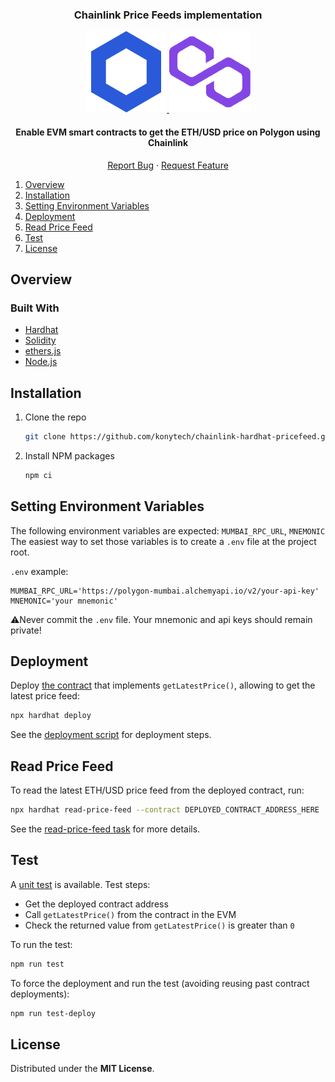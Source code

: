 <div id="top"></div>
<!--
*** Thanks for checking out the Best-README-Template. If you have a suggestion
*** that would make this better, please fork the repo and create a pull request
*** or simply open an issue with the tag "enhancement".
*** Don't forget to give the project a star!
*** Thanks again! Now go create something AMAZING! :D
-->

<!-- PROJECT SHIELDS -->
<!--
*** I'm using markdown "reference style" links for readability.
*** Reference links are enclosed in brackets [ ] instead of parentheses ( ).
*** See the bottom of this document for the declaration of the reference variables
*** for contributors-url, forks-url, etc. This is an optional, concise syntax you may use.
*** https://www.markdownguide.org/basic-syntax/#reference-style-links
-->

<!-- PROJECT LOGO -->
<div align="center">
  <h3 align="center">Chainlink Price Feeds implementation</h3>
  
  <a href="https://chain.link/">
    <img src="images/chainlink-logo.png" alt="Logo">
  </a>
  <a href="https://polygon.technology/">
    <img src="images/polygon-logo.png" alt="Logo">
  </a>

  <p align="center">
    <h4>Enable EVM smart contracts to get the ETH/USD price on Polygon using Chainlink</h4>
    <!--<br />
    Build this project from stratch: https://youtu.be/92rnG1t_55I
    <br />·-->
    <!--<a href="https://github.com/konytech/ethereum-ercs-demo">View Demo (WIP)</a>
    ·-->
    <a href="https://github.com/konytech/ethereum-ercs-demo/issues">Report Bug</a>
    ·
    <a href="https://github.com/konytech/ethereum-ercs-demo/issues">Request Feature</a>
    <br />
  </p>
</div>

<!-- TABLE OF CONTENTS -->
<ol>
  <li>
    <a href="#overview">Overview</a>
    <!-- <ul>
      <li><a href="#built-with">Built With</a></li>
    </ul>-->
  </li>
  <li><a href="#installation">Installation</a></li>
  <li><a href="#setting-environment-variables">Setting Environment Variables</a></li>
  <li><a href="#deployment">Deployment</a></li>
  <li><a href="#read-price-feed">Read Price Feed</a></li>
  <li><a href="#test">Test</a></li>
  <li><a href="#license">License</a></li>
</ol>

<!-- OVERVIEW -->
## Overview

### Built With

* [Hardhat](https://hardhat.org/)
* [Solidity](https://docs.soliditylang.org/)
* [ethers.js](https://docs.ethers.io/)
* [Node.js](https://nodejs.org/)

<!-- GETTING STARTED -->
## Installation

1. Clone the repo
   ```sh
   git clone https://github.com/konytech/chainlink-hardhat-pricefeed.git
   ```
3. Install NPM packages
   ```sh
   npm ci
   ```

## Setting Environment Variables

The following environment variables are expected: `MUMBAI_RPC_URL`, `MNEMONIC` \
The easiest way to set those variables is to create a `.env` file at the project root.

`.env` example:
```
MUMBAI_RPC_URL='https://polygon-mumbai.alchemyapi.io/v2/your-api-key'
MNEMONIC='your mnemonic'
```
⚠️Never commit the `.env` file. Your mnemonic and api keys should remain private!

## Deployment

Deploy <a href="hardhat/contracts/PriceConsumerV3.sol">the contract</a> that implements `getLatestPrice()`, allowing to get the latest price feed:
   ```sh
   npx hardhat deploy
   ```
See the <a href="hardhat/deploy/01_Deploy_PriceConsumerV3.js">deployment script</a> for deployment steps.

## Read Price Feed

To read the latest ETH/USD price feed from the deployed contract, run:
   ```sh
   npx hardhat read-price-feed --contract DEPLOYED_CONTRACT_ADDRESS_HERE
   ```
See the <a href="hardhat/tasks/read-price-feed.js">read-price-feed task</a> for more details.

## Test

A <a href="hardhat/test/unit/PriceConsumerV3_unit_test.js">unit test</a> is available. Test steps:
- Get the deployed contract address
- Call `getLatestPrice()` from the contract in the EVM
- Check the returned value from `getLatestPrice()` is greater than `0`

To run the test:
   ```sh
   npm run test
   ```
   
To force the deployment and run the test (avoiding reusing past contract deployments):
   ```sh
   npm run test-deploy
   ```

<!-- LICENSE -->
## License

Distributed under the **MIT License**.

<!-- MARKDOWN LINKS & IMAGES -->
<!-- https://www.markdownguide.org/basic-syntax/#reference-style-links -->
